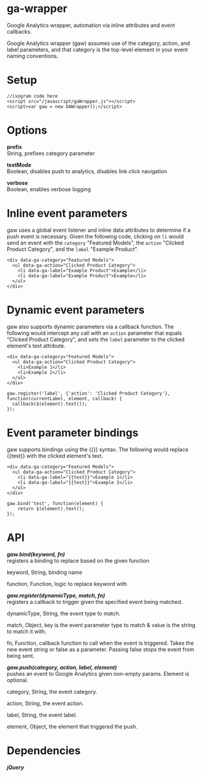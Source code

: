 # ga-wrapper
Google Analytics wrapper, automation via inline attributes and event callbacks.

Google Analytics wrapper (gaw) assumes use of the category, action, and label parameters, and that category is the top-level element in your event naming conventions.  

# Setup  
```
//isogram code here
<script src="/javascript/gaWrapper.js"></script>  
<script>var gaw = new GAWrapper();</script>
```
  
# Options  
**prefix**  
String, prefixes category parameter  
  
**testMode**  
Boolean, disables push to analytics, disables link click navigation  
  
**verbose**  
Boolean, enables verbose logging

# Inline event parameters
gaw uses a global event listener and inline data attributes to determine if a push event is necessary. Given the following code, clicking on `li` would send an event with the `category` "Featured Models", the `action` "Clicked Product Category", and the `label` "Example Product".  
```
<div data-ga-category="Featured Models">
  <ul data-ga-action="Clicked Product Category">
    <li data-ga-label="Example Product">Example</li>
    <li data-ga-label="Example Product">Example</li>
  </ul>
</div>
```  
  
# Dynamic event parameters  
gaw also supports dynamic parameters via a callback function. The following would intercept any call with an `action` parameter that equals "Clicked Product Category", and sets the `label` parameter to the clicked element's text attribute.

```
<div data-ga-category="Featured Models">
  <ul data-ga-action="Clicked Product Category">
    <li>Example 1</li>
    <li>Example 2</li>
  </ul>
</div>
```
```
gaw.register('label', {'action': 'Clicked Product Category'}, function(currentLabel, element, callback) {
  callback($(element).text());
});
```  
  
  
# Event parameter bindings
gaw supports bindings using the {{}} syntax. The following would replace {{test}} with the clicked element's text.
  

```
<div data-ga-category="Featured Models">
  <ul data-ga-action="Clicked Product Category">
    <li data-ga-label="{{test}}">Example 1</li>
    <li data-ga-label="{{test}}">Example 2</li>
  </ul>
</div>
```
```
gaw.bind('test', function(element) {
    return $(element).text();
});
```  
  
  
# API  
***gaw.bind(keyword, fn)***  
registers a binding to replace based on the given function  
  
keyword, String, binding name  
  
function, Function, logic to replace keyword with  
  
  
***gaw.register(dynamicType, match, fn)***  
registers a callback to trigger given the specified event being matched.  
  
  
dynamicType, String, the event type to match.  
  
match, Object, key is the event parameter type to match & value is the string to match it with.  
  
fn, Function, callback function to call when the event is triggered. Takes the new event string or false as a parameter. Passing false stops the event from being sent.
  
  
***gaw.push(category, action, label, element)***  
pushes an event to Google Analytics given non-empty params. Element is optional.  
  
  
category, String, the event category.  
  
action, String, the event action.  
  
label, String, the event label.  
  
element, Object, the element that triggered the push.  
  
# Dependencies
***jQuery***

